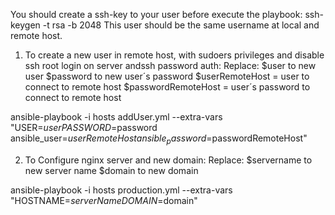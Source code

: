 You should create a ssh-key to your user before execute the playbook: 
ssh-keygen -t rsa -b 2048
This user should be the same username at local and remote host.

1. To create a new user in remote host, with sudoers privileges and disable ssh root login on server andssh password auth:
Replace:
$user to new user
$password to new user´s password
$userRemoteHost = user to connect to remote host
$passwordRemoteHost = user´s password to connect to remote host

ansible-playbook -i hosts addUser.yml --extra-vars "USER=$user PASSWORD=$password ansible_user=$userRemoteHost ansible_password=$passwordRemoteHost"

2. To Configure nginx server and new domain:
Replace:
$servername to new server name
$domain to new domain

ansible-playbook -i hosts production.yml --extra-vars "HOSTNAME=$serverName DOMAIN=$domain"